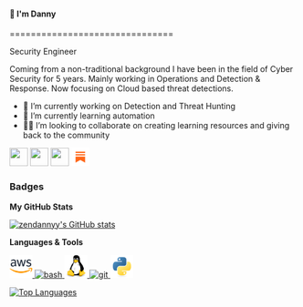 #### 👋 I'm Danny

===============================

Security Engineer

<!--
**zendannyy/zendannyy** is a ✨ _special_ ✨ repository because its `README.md` (this file) appears on your GitHub profile.


Here are some ideas to get you started:
-->

Coming from a non-traditional background I have been in the field of Cyber Security for 5 years. Mainly working in Operations and Detection & Response. Now focusing on Cloud based threat detections. 


- 🔭 I’m currently working on Detection and Threat Hunting 
- 🌱 I’m currently learning automation 
- 🤝🏽 I’m looking to collaborate on creating learning resources and giving back to the community


<!--
- 🤔 I’m looking for help with ...
- 📫 How to reach me: ...
- ⚡ Fun fact: ...
-->

<!-- socials -->

<p align="left"> <a href="https://www.github.com/zendannyy" target="_blank" rel="noreferrer"><img src="https://raw.githubusercontent.com/danielcranney/readme-generator/main/public/icons/socials/github-dark.svg" width="32" height="32" /></a> 
<a href="https://www.linkedin.com/in/dannyzendejas/" target="_blank" rel="noreferrer"><img src="https://raw.githubusercontent.com/danielcranney/readme-generator/main/public/icons/socials/linkedin.svg" width="32" height="32" /></a>
<a href="https://www.twitter.com/zendannyy" target="_blank" rel="noreferrer"><img src="https://raw.githubusercontent.com/danielcranney/readme-generator/main/public/icons/socials/twitter.svg" width="32" height="32" /></a>
<a href="https://zendannyy.substack.com/" target="_blank" rel="noreferrer"><img src="substack.jpeg" width="32" height="32" /></a>


<br>
  
### Badges

<b>My GitHub Stats</b>

<a href="http://www.github.com/zendannyy"><img src="https://github-readme-stats.vercel.app/api?username=zendannyy&show_icons=true&hide=&count_private=true&title_color=6366f1&text_color=ffffff&icon_color=6366f1&bg_color=0f172a&hide_border=true&show_icons=true" alt="zendannyy's GitHub stats" /></a>


<b>Languages & Tools</b>

<p align="left"> <a href="https://aws.amazon.com" target="_blank" rel="noreferrer"> <img src="https://raw.githubusercontent.com/devicons/devicon/master/icons/amazonwebservices/amazonwebservices-original-wordmark.svg" alt="aws" width="40" height="40"/> </a> </a> <a href="https://www.gnu.org/software/bash/" target="_blank" rel="noreferrer"> <img src="https://www.vectorlogo.zone/logos/gnu_bash/gnu_bash-icon.svg" alt="bash" width="40" height="40"/> <a href="https://www.linux.org/" target="_blank" rel="noreferrer"> <img src="https://raw.githubusercontent.com/devicons/devicon/master/icons/linux/linux-original.svg" alt="linux" width="40" height="40"/> </a>
<a href="https://git-scm.com/" target="_blank" rel="noreferrer"> <img src="https://www.vectorlogo.zone/logos/git-scm/git-scm-icon.svg" alt="git" width="40" height="40"/> </a> </a> <a href="https://www.python.org" target="_blank" rel="noreferrer"> <img src="https://raw.githubusercontent.com/devicons/devicon/master/icons/python/python-original.svg" alt="python" width="40" height="40"/> </a> </p>


<a href="https://github.com/zendannyy" align="left"><img src="https://github-readme-stats.vercel.app/api/top-langs/?username=zendannyy&langs_count=10&title_color=6366f1&text_color=ffffff&icon_color=6366f1&bg_color=0f172a&hide_border=true&locale=en&custom_title=Top%20%Languages" alt="Top Languages" /></a>
